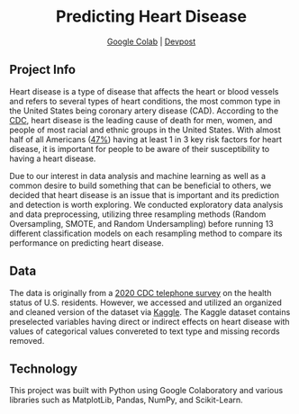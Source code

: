<div align="center">
<h1 align="center">Predicting Heart Disease</h2>
</div>
<p align="center">
<a href="https://colab.research.google.com/drive/1u_iQfk3NwO_f5LRUTPkHwIKmtBZG4S3c?usp=sharing">Google Colab</a> | 
<a href="https://devpost.com/software/predicting-heart-disease-with-machine-learning">Devpost</a>
</p>

## Project Info 
Heart disease is a type of disease that affects the heart or blood vessels and refers to several types of heart conditions, the most common type in the United States being coronary artery disease (CAD). According to the <a href="https://www.cdc.gov/heartdisease/facts.htm">CDC</a>, heart disease is the leading cause of death for men, women, and people of most racial and ethnic groups in the United States. With almost half of all Americans (<a href=https://www.cdc.gov/heartdisease/risk_factors.htm>47%</a>) having at least 1 in 3 key risk factors for heart disease, it is important for people to be aware of their susceptibility to having a heart disease.

Due to our interest in data analysis and machine learning as well as a common desire to build something that can be beneficial to others, we decided that heart disease is an issue that is important and its prediction and detection is worth exploring. We conducted exploratory data analysis and data preprocessing, utilizing three resampling methods (Random Oversampling, SMOTE, and Random Undersampling) before running 13 different classification models on each resampling method to compare its performance on predicting heart disease.

## Data
The data is originally from a <a href="https://www.cdc.gov/brfss/annual_data/annual_2020.html">2020 CDC telephone survey</a> on the health status of U.S. residents. However, we accessed and utilized an organized and cleaned version of the dataset via <a href="https://www.kaggle.com/datasets/kamilpytlak/personal-key-indicators-of-heart-disease">Kaggle</a>. The Kaggle dataset contains preselected variables having direct or indirect effects on heart disease with values of categorical values convereted to text type and missing records removed.

## Technology
This project was built with Python using Google Colaboratory and various libraries such as MatplotLib, Pandas, NumPy, and Scikit-Learn.

